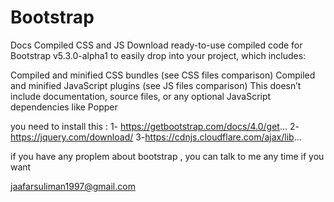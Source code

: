 # Bootstrap
 Docs
Compiled CSS and JS 
Download ready-to-use compiled code for Bootstrap v5.3.0-alpha1 to easily drop into your project, which includes:

Compiled and minified CSS bundles (see CSS files comparison)
Compiled and minified JavaScript plugins (see JS files comparison)
This doesn’t include documentation, source files, or any optional JavaScript dependencies like Popper


you need to install this : 
1- https://getbootstrap.com/docs/4.0/get...
2-https://jquery.com/download/
3-https://cdnjs.cloudflare.com/ajax/lib...


if you have any proplem about bootstrap , you can talk to me any time if you want

jaafarsuliman1997@gmail.com